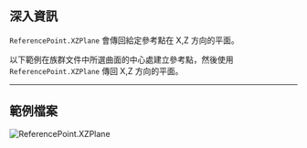 ## 深入資訊
`ReferencePoint.XZPlane` 會傳回給定參考點在 X,Z 方向的平面。

以下範例在族群文件中所選曲面的中心處建立參考點，然後使用 `ReferencePoint.XZPlane` 傳回 X,Z 方向的平面。


___
## 範例檔案

![ReferencePoint.XZPlane](./Revit.Elements.ReferencePoint.XZPlane_img.jpg)
